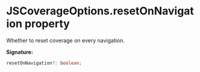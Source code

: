 # JSCoverageOptions.resetOnNavigation property

Whether to reset coverage on every navigation.

**Signature:**

```typescript
resetOnNavigation?: boolean;
```

